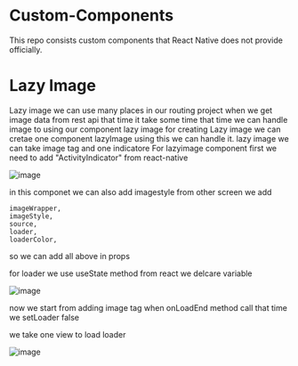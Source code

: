 # Custom-Components
This repo consists custom components that React Native does not provide officially.


# Lazy Image
Lazy image we can use many places in our routing project when we get image data from rest api that time it take some time that time we can handle image to using our component lazy
image
  for creating Lazy image we can cretae one component lazyImage using this we can handle it. lazy image we can take image tag and one indicatore For lazyimage component first we need to add "ActivityIndicator" from react-native
 
  
![image](https://user-images.githubusercontent.com/4476493/136534262-26d465fd-f924-47d2-a1e5-932314dc2c77.png)

 in this componet we can also add imagestyle from other screen we add  
    
    imageWrapper,
    imageStyle,
    source,
    loader,
    loaderColor,

so we can add all above in props

for loader we use useState method from react we delcare variable

![image](https://user-images.githubusercontent.com/4476493/136534951-9d4b15b0-80ea-4b53-bfd4-fbdbfb9a2dba.png)

now we start from adding image tag when onLoadEnd method call that time we setLoader false


we take one view to load loader

![image](https://user-images.githubusercontent.com/4476493/136535331-280c2bf7-7b6b-420a-8cc3-9b812defb028.png)



